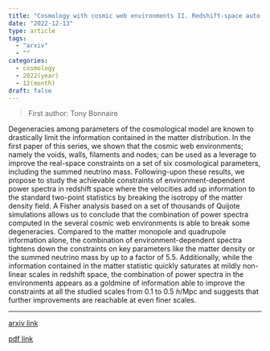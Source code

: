 ```yaml
---
title: "Cosmology with cosmic web environments II. Redshift-space auto and cross power spectra"
date: "2022-12-13"
type: article
tags:
  - "arxiv"
  - ""
categories:
  - cosmology
  - 2022(year)
  - 12(month)
draft: false
---
```


> First author: Tony Bonnaire

 Degeneracies among parameters of the cosmological model are known to
drastically limit the information contained in the matter distribution. In the
first paper of this series, we shown that the cosmic web environments; namely
the voids, walls, filaments and nodes; can be used as a leverage to improve the
real-space constraints on a set of six cosmological parameters, including the
summed neutrino mass.
  Following-upon these results, we propose to study the achievable constraints
of environment-dependent power spectra in redshift space where the velocities
add up information to the standard two-point statistics by breaking the
isotropy of the matter density field. A Fisher analysis based on a set of
thousands of Quijote simulations allows us to conclude that the combination of
power spectra computed in the several cosmic web environments is able to break
some degeneracies. Compared to the matter monopole and quadrupole information
alone, the combination of environment-dependent spectra tightens down the
constraints on key parameters like the matter density or the summed neutrino
mass by up to a factor of $5.5$. Additionally, while the information contained
in the matter statistic quickly saturates at mildly non-linear scales in
redshift space, the combination of power spectra in the environments appears as
a goldmine of information able to improve the constraints at all the studied
scales from $0.1$ to $0.5$ $h$/Mpc and suggests that further improvements are
reachable at even finer scales.

---
[arxiv link](http://arxiv.org/abs/2212.06838v1)

[pdf link](http://arxiv.org/pdf/2212.06838v1)